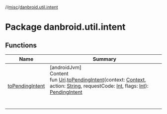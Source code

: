 //[misc](../index.md)/[danbroid.util.intent](index.md)



# Package danbroid.util.intent  


## Functions  
  
|  Name|  Summary| 
|---|---|
| [toPendingIntent](to-pending-intent.md)| [androidJvm]  <br>Content  <br>fun [Uri](https://developer.android.com/reference/kotlin/android/net/Uri.html).[toPendingIntent](to-pending-intent.md)(context: [Context](https://developer.android.com/reference/kotlin/android/content/Context.html), action: [String](https://kotlinlang.org/api/latest/jvm/stdlib/kotlin/-string/index.html), requestCode: [Int](https://kotlinlang.org/api/latest/jvm/stdlib/kotlin/-int/index.html), flags: [Int](https://kotlinlang.org/api/latest/jvm/stdlib/kotlin/-int/index.html)): [PendingIntent](https://developer.android.com/reference/kotlin/android/app/PendingIntent.html)  <br><br><br>


